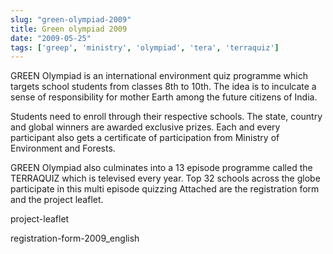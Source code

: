 ```yaml
---
slug: "green-olympiad-2009"
title: Green olympiad 2009
date: "2009-05-25"
tags: ['greep', 'ministry', 'olympiad', 'tera', 'terraquiz']
---
```

GREEN Olympiad is an international environment quiz programme which targets school students from classes 8th to 10th. The idea is to inculcate a sense of responsibility for mother Earth among the future citizens of India.

Students need to enroll through their respective schools. The state, country and global winners are awarded exclusive prizes. Each and every participant also gets a certificate of participation from Ministry of Environment and Forests.

GREEN Olympiad also culminates into a 13 episode programme called the TERRAQUIZ which is televised every year. Top 32 schools across the globe participate in this multi episode quizzing
Attached are the registration form and the project leaflet. 

project-leaflet

registration-form-2009_english
